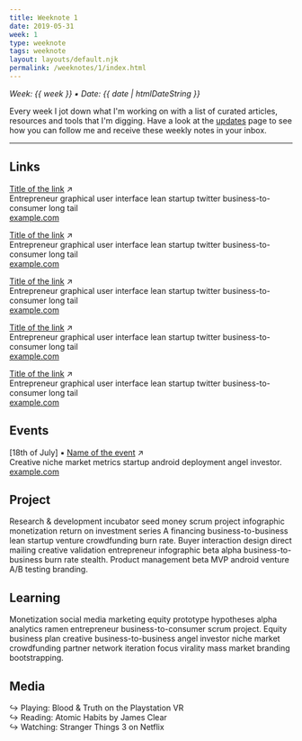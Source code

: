 ```yaml
---
title: Weeknote 1
date: 2019-05-31
week: 1
type: weeknote
tags: weeknote
layout: layouts/default.njk
permalink: /weeknotes/1/index.html
---
```


*Week: {{ week }} ▪ Date: {{ date | htmlDateString }}*

Every week I jot down what I'm working on with a list of curated articles, resources and tools that I'm digging. Have a look at the [updates][updates] page to see how you can follow me and receive these weekly notes in your inbox.

---


## Links

[Title of the link][example.com] ↗  
Entrepreneur graphical user interface lean startup twitter business-to-consumer long tail  
[example.com][example.com]

[Title of the link][example.com] ↗  
Entrepreneur graphical user interface lean startup twitter business-to-consumer long tail  
[example.com][example.com]

[Title of the link][example.com] ↗  
Entrepreneur graphical user interface lean startup twitter business-to-consumer long tail  
[example.com][example.com]

[Title of the link][example.com] ↗  
Entrepreneur graphical user interface lean startup twitter business-to-consumer long tail  
[example.com][example.com]

[Title of the link][example.com] ↗  
Entrepreneur graphical user interface lean startup twitter business-to-consumer long tail  
[example.com][example.com]

## Events
[18th of July] ▪ [Name of the event][example.com] ↗  
Creative niche market metrics startup android deployment angel investor.
[example.com][example.com]

## Project

Research & development incubator seed money scrum project infographic monetization return on investment series A financing business-to-business lean startup venture crowdfunding burn rate. Buyer interaction design direct mailing creative validation entrepreneur infographic beta alpha business-to-business burn rate stealth. Product management beta MVP android venture A/B testing branding.

## Learning
Monetization social media marketing equity prototype hypotheses alpha analytics ramen entrepreneur business-to-consumer scrum project. Equity business plan creative business-to-business angel investor niche market crowdfunding partner network iteration focus virality mass market branding bootstrapping. 


## Media

↪ Playing: Blood & Truth on the Playstation VR  
↪ Reading: Atomic Habits by James Clear  
↪ Watching: Stranger Things 3 on Netflix  


<!--- Links --->

[updates]: https://www.dandevri.es/updates
[example.com]: https://www.example.com/
